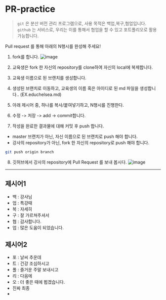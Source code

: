 # PR-practice
> `git` 은 분산 버전 관리 프로그램으로, 사용 목적은 백업,복구,협업입니다.   
> `github` 는 서비스로, 우리는 이를 통해서 협업을 할 수 있고 포트폴리오로 활용 가능합니다.

Pull request 를 통해 아래의 N행시를 완성해 주세요!

1. fork를 합니다.
![image](./image/2022-11-16%2009%2041%2017.jpg)

2. 교육생은 fork 한 자신의 repository를 clone하여 자신의 local에 복제합니다.

3. 교육생 이름으로 된 브랜치를 생성합니다.
4. 생성된 브랜치로 이동하고, 교육생의 이름 혹은 아이디로 된 md 파일을 생성합니다.. (EX.educhelsea.md)
5. 아래 제시어 중, 하나를 복사/붙여넣기하고, N행시를 진행한다.

6. 수정 -> 저장 -> add -> commit합니다.
7. 작성을 완료한 결과물에 대해 커밋 후 push 합니다.
  - master 브랜치가 아닌, 자신 이름으로 된 브랜치로 push 해야 합니다.
  - 강사의 repository가 아닌, fork 한 자신의 repository로 push 해야 합니다.
  ```bash
  git push origin branch
  ```
8. 깃허브에서 강사의 repository에 Pull Request 를 보내 봅시다.
![image](https://user-images.githubusercontent.com/98133984/191877814-df33cfd8-ed0a-489e-b309-5be69cea81e9.png)

---

## 제시어1
- 백 : 강사님
- 업 : 특강때
- 복 : 자세히
- 구 : 잘 가르쳐주셔서
- 협 : 감사합니다.
- 업 : 많은 도움이 되었습니다.

## 제시어2
- 포 : 날씨 추운데 
- 트 : 건강 조심하시고
- 폴 : 즐거운 주말 보내시고
- 리 : 다음에
- 오 : 더 좋은 때에 뵙겠습니다.
- 진짜 최종
- 
